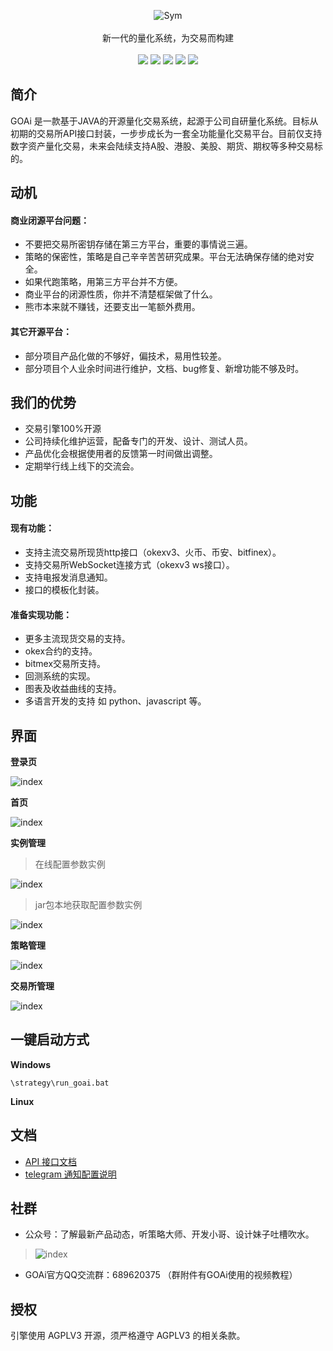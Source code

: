 <p align = "center">
<img alt="Sym" src="https://images.gitee.com/uploads/images/2019/0301/103718_0b0df56e_1088279.png">
<br><br>
新一代的量化系统，为交易而构建
<br><br>
<a title="Build Status" target="_blank"><img src="https://img.shields.io/badge/build-passing-brightgreen.svg"></a>
<a title="Code Size" target="_blank"><img src="https://img.shields.io/badge/code%20size-7M-important.svg"></a>
<a title="AGPLv3" target="_blank"><img src="https://img.shields.io/badge/license-AGPLv3-green.svg"></a>
<a title="Releases" target="_blank"><img src="https://img.shields.io/badge/release-V0.1-yellow.svg"></a>
<a title="Downloads" target="_blank"><img src="https://img.shields.io/badge/downloads-168total-blue.svg"></a>
</p>

## 简介
GOAi 是一款基于JAVA的开源量化交易系统，起源于公司自研量化系统。目标从初期的交易所API接口封装，一步步成长为一套全功能量化交易平台。目前仅支持数字资产量化交易，未来会陆续支持A股、港股、美股、期货、期权等多种交易标的。
## 动机
#### 商业闭源平台问题：
* 不要把交易所密钥存储在第三方平台，重要的事情说三遍。
* 策略的保密性，策略是自己辛辛苦苦研究成果。平台无法确保存储的绝对安全。
* 如果代跑策略，用第三方平台并不方便。
* 商业平台的闭源性质，你并不清楚框架做了什么。
* 熊市本来就不赚钱，还要支出一笔额外费用。
#### 其它开源平台：
* 部分项目产品化做的不够好，偏技术，易用性较差。
* 部分项目个人业余时间进行维护，文档、bug修复、新增功能不够及时。
## 我们的优势
* 交易引擎100%开源
* 公司持续化维护运营，配备专门的开发、设计、测试人员。
* 产品优化会根据使用者的反馈第一时间做出调整。
* 定期举行线上线下的交流会。
## 功能
#### 现有功能：
* 支持主流交易所现货http接口（okexv3、火币、币安、bitfinex）。
* 支持交易所WebSocket连接方式（okexv3 ws接口）。
* 支持电报发消息通知。
* 接口的模板化封装。
#### 准备实现功能：
* 更多主流现货交易的支持。
* okex合约的支持。
* bitmex交易所支持。
* 回测系统的实现。
* 图表及收益曲线的支持。
* 多语言开发的支持 如 python、javascript 等。
## 界面

**登录页**

![index](https://images.gitee.com/uploads/images/2019/0307/164233_cff8e1f0_2076727.png)

**首页**

![index](https://images.gitee.com/uploads/images/2019/0307/164231_1a8ea26c_2076727.png)

**实例管理**

> 在线配置参数实例

![index](https://images.gitee.com/uploads/images/2019/0307/180525_1ce47b16_2076727.png)

> jar包本地获取配置参数实例

![index](https://images.gitee.com/uploads/images/2019/0307/164232_753a4090_2076727.png)

**策略管理**

![index](https://images.gitee.com/uploads/images/2019/0307/164231_51d0a7f1_2076727.png)

**交易所管理**

![index](https://images.gitee.com/uploads/images/2019/0307/164232_bc8a0ca2_2076727.png)
## 一键启动方式

**Windows**

    \strategy\run_goai.bat

**Linux**

## 文档
* [API 接口文档](https://github.com/goaiquant/GOAi/wiki/GOAi-API-接口文档)
* [telegram 通知配置说明](https://github.com/goaiquant/GOAi/wiki/电报通知配置方法)

## 社群
* 公众号：了解最新产品动态，听策略大师、开发小哥、设计妹子吐槽吹水。
> ![index](https://images.gitee.com/uploads/images/2019/0307/164309_109bf364_2076727.png)
* GOAi官方QQ交流群：689620375  （群附件有GOAi使用的视频教程）

## 授权
引擎使用 AGPLV3 开源，须严格遵守 AGPLV3 的相关条款。
